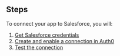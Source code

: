 ## Steps
To connect your app to Salesforce, you will:
1. [Get Salesforce credentials](#get-salesforce-credentials)
2. [Create and enable a connection in Auth0](#create-and-enable-a-connection-in-auth0)
3. [Test the connection](#test-the-connection)
